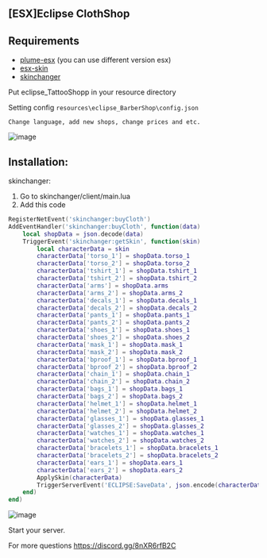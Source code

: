 ## [ESX]Eclipse ClothShop

## Requirements
- [plume-esx](https://youtu.be/iGfwUCO0RZQ) (you can use different version esx)
- [esx-skin](https://github.com/esx-framework/esx_skin)
- [skinchanger](https://github.com/ESX-Org/skinchanger)


Put eclipse_TattooShopp in your resource directory

Setting config `resources\eclipse_BarberShop\config.json`

	Change language, add new shops, change prices and etc.
  ![image](https://user-images.githubusercontent.com/36680471/154804190-c570fa2e-a4b2-4ac5-b6bb-4b33cf81f804.png)

  
## Installation:

skinchanger:
1. Go to skinchanger/client/main.lua
2. Add this code
```lua
RegisterNetEvent('skinchanger:buyCloth')
AddEventHandler('skinchanger:buyCloth', function(data) 
	local shopData = json.decode(data)
	TriggerEvent('skinchanger:getSkin', function(skin)
		local characterData = skin
		characterData['torso_1'] = shopData.torso_1
		characterData['torso_2'] = shopData.torso_2
		characterData['tshirt_1'] = shopData.tshirt_1
		characterData['tshirt_2'] = shopData.tshirt_2
		characterData['arms'] = shopData.arms
		characterData['arms_2'] = shopData.arms_2
		characterData['decals_1'] = shopData.decals_1
		characterData['decals_2'] = shopData.decals_2
		characterData['pants_1'] = shopData.pants_1
		characterData['pants_2'] = shopData.pants_2
		characterData['shoes_1'] = shopData.shoes_1
		characterData['shoes_2'] = shopData.shoes_2
		characterData['mask_1'] = shopData.mask_1
		characterData['mask_2'] = shopData.mask_2
		characterData['bproof_1'] = shopData.bproof_1
		characterData['bproof_2'] = shopData.bproof_2
		characterData['chain_1'] = shopData.chain_1
		characterData['chain_2'] = shopData.chain_2
		characterData['bags_1'] = shopData.bags_1
		characterData['bags_2'] = shopData.bags_2
		characterData['helmet_1'] = shopData.helmet_1
		characterData['helmet_2'] = shopData.helmet_2
		characterData['glasses_1'] = shopData.glasses_1
		characterData['glasses_2'] = shopData.glasses_2
		characterData['watches_1'] = shopData.watches_1
		characterData['watches_2'] = shopData.watches_2
		characterData['bracelets_1'] = shopData.bracelets_1
		characterData['bracelets_2'] = shopData.bracelets_2
		characterData['ears_1'] = shopData.ears_1
		characterData['ears_2'] = shopData.ears_2
		ApplySkin(characterData)
		TriggerServerEvent('ECLIPSE:SaveData', json.encode(characterData))
	end)
end)
```
![image](https://user-images.githubusercontent.com/36680471/154804294-4b6e16cc-dc1c-4a91-b666-699dce15bb8f.png)

Start your server.

For more questions https://discord.gg/8nXR6rfB2C




